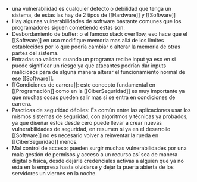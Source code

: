 - una vulnerabilidad es cualquier defecto o debilidad que tenga un sistema, de estas las hay de 2 tipos de [[Hardware]] y [[Software]]
- Hay algunas vulnerabilidades de software bastante comunes que los programadores siguen cometiendo estas son:
- Desbordamiento de buffer: o el famoso stack overflow, eso hace que el [[Software]] en uso modifique memoria mas allá de los limites establecidos por lo que podría cambiar o alterar la memoria de otras partes del sistema.
- Entradas no validas: cuando un programa recibe input ya eso en si puede significar un riesgo ya que atacantes podrían dar inputs maliciosos para de alguna manera alterar el funcionamiento normal de ese [[Software]].
- [[Condiciones de carrera]]: este concepto fundamental en [[Programación]] como en la [[CiberSeguridad]] es muy importante ya que muchas cosas pueden salir mas si se entra en condiciones de carrera.
- Practicas de seguridad débiles: Es común entre las aplicaciones usar los mismos sistemas de seguridad, con algoritmos y técnicas ya probados, ya que diseñar estos desde cero puede llevar a crear nuevas vulnerabilidades de seguridad, en resumen si ya en el desarrollo [[Software]] no es necesario volver a reinventar la rueda en [[CiberSeguridad]] menos.
- Mal control de acceso: pueden surgir muchas vulnerabilidades por una mala gestión de permisos y acceso a un recurso así sea de manera digital o física, desde dejarle credenciales activas a alguien que ya no esta en la empresa hasta olvidarse y dejar la puerta abierta de los servidores un viernes en la noche.